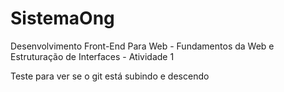 # SistemaOng
Desenvolvimento Front-End Para Web -  Fundamentos da Web e Estruturação de Interfaces - Atividade 1


Teste para ver se o git está subindo e descendo
